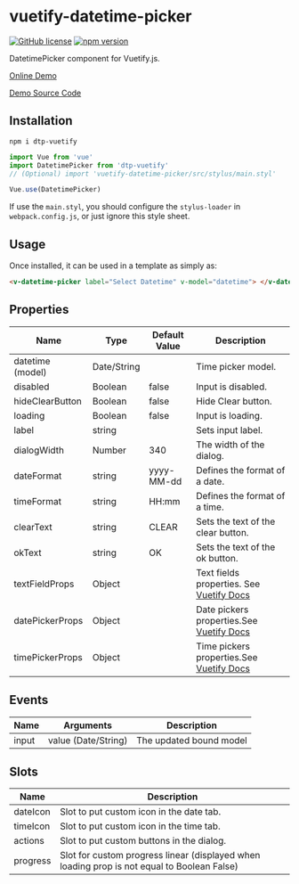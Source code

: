 # vuetify-datetime-picker

[![GitHub license](https://img.shields.io/badge/license-MIT-blue.svg)](https://github.com/darrenfang/vuetify-datetime-picker/blob/master/LICENSE)
[![npm version](https://img.shields.io/npm/v/vuetify-datetime-picker.svg?style=flat)](https://www.npmjs.com/package/dtp-vuetify)

DatetimePicker component for Vuetify.js.

[Online Demo](https://alexzubov.github.io/dtp-vuetify/ 'Online Demo')

[Demo Source Code](https://github.com/AlexZubov/vuetify-datetime-picker/blob/master/src/app.vue 'Demo Source Code')

## Installation

```shell
npm i dtp-vuetify
```

```js
import Vue from 'vue'
import DatetimePicker from 'dtp-vuetify'
// (Optional) import 'vuetify-datetime-picker/src/stylus/main.styl'

Vue.use(DatetimePicker)
```

If use the `main.styl`, you should configure the `stylus-loader` in `webpack.config.js`, or just ignore this style sheet.

## Usage

Once installed, it can be used in a template as simply as:

```html
<v-datetime-picker label="Select Datetime" v-model="datetime"> </v-datetime-picker>
```

## Properties

| Name             | Type        | Default Value | Description                                                                                                 |
| ---------------- | ----------- | ------------- | ----------------------------------------------------------------------------------------------------------- |
| datetime (model) | Date/String |               | Time picker model.                                                                                          |
| disabled         | Boolean     | false         | Input is disabled.                                                                                          |
| hideClearButton  | Boolean     | false         | Hide Clear button.                                                                                          |
| loading          | Boolean     | false         | Input is loading.                                                                                           |
| label            | string      |               | Sets input label.                                                                                           |
| dialogWidth      | Number      | 340           | The width of the dialog.                                                                                    |
| dateFormat       | string      | yyyy-MM-dd    | Defines the format of a date.                                                                               |
| timeFormat       | string      | HH:mm         | Defines the format of a time.                                                                               |
| clearText        | string      | CLEAR         | Sets the text of the clear button.                                                                          |
| okText           | string      | OK            | Sets the text of the ok button.                                                                             |
| textFieldProps   | Object      |               | Text fields properties. See [Vuetify Docs](https://vuetifyjs.com/en/components/text-fields 'Vuetify Docs')  |
| datePickerProps  | Object      |               | Date pickers properties.See [Vuetify Docs](https://vuetifyjs.com/en/components/date-pickers 'Vuetify Docs') |
| timePickerProps  | Object      |               | Time pickers properties.See [Vuetify Docs](https://vuetifyjs.com/en/components/time-pickers 'Vuetify Docs') |

## Events

| Name  | Arguments           | Description             |
| ----- | ------------------- | ----------------------- |
| input | value (Date/String) | The updated bound model |

## Slots

| Name     | Description                                                                                 |
| -------- | ------------------------------------------------------------------------------------------- |
| dateIcon | Slot to put custom icon in the date tab.                                                    |
| timeIcon | Slot to put custom icon in the time tab.                                                    |
| actions  | Slot to put custom buttons in the dialog.                                                   |
| progress | Slot for custom progress linear (displayed when loading prop is not equal to Boolean False) |
